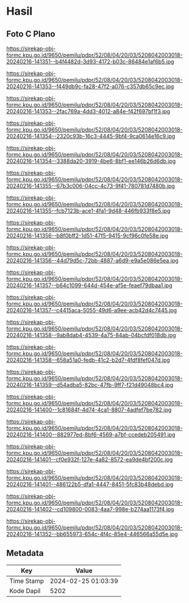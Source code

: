 # Hasil

## Foto C Plano

https://sirekap-obj-formc.kpu.go.id/9650/pemilu/pdpr/52/08/04/20/03/5208042003018-20240216-141351--b4f4482d-3d93-4172-b03c-86484e1af6b5.jpg

https://sirekap-obj-formc.kpu.go.id/9650/pemilu/pdpr/52/08/04/20/03/5208042003018-20240216-141353--f449db9c-fa28-47f2-a076-c357db65c9ec.jpg

https://sirekap-obj-formc.kpu.go.id/9650/pemilu/pdpr/52/08/04/20/03/5208042003018-20240216-141353--2fac769a-4dd3-4012-a84e-f42f697bf1f3.jpg

https://sirekap-obj-formc.kpu.go.id/9650/pemilu/pdpr/52/08/04/20/03/5208042003018-20240216-141354--2320c93b-16c3-4445-9bf4-9ca0614e16c9.jpg

https://sirekap-obj-formc.kpu.go.id/9650/pemilu/pdpr/52/08/04/20/03/5208042003018-20240216-141354--3388da20-3919-4be6-8bf1-ee146b26d6db.jpg

https://sirekap-obj-formc.kpu.go.id/9650/pemilu/pdpr/52/08/04/20/03/5208042003018-20240216-141355--67b3c006-04cc-4c73-9f41-780781d7480b.jpg

https://sirekap-obj-formc.kpu.go.id/9650/pemilu/pdpr/52/08/04/20/03/5208042003018-20240216-141355--fcb7123b-ace1-4fa1-9d48-446fb933f8e5.jpg

https://sirekap-obj-formc.kpu.go.id/9650/pemilu/pdpr/52/08/04/20/03/5208042003018-20240216-141356--b8f0bff2-1d51-47f5-9415-9cf96c0fe58e.jpg

https://sirekap-obj-formc.kpu.go.id/9650/pemilu/pdpr/52/08/04/20/03/5208042003018-20240216-141356--44d79d5c-72bb-4887-a6d9-e9a5e086e5ea.jpg

https://sirekap-obj-formc.kpu.go.id/9650/pemilu/pdpr/52/08/04/20/03/5208042003018-20240216-141357--b64c1099-644d-454e-af5e-feaef79dbaa1.jpg

https://sirekap-obj-formc.kpu.go.id/9650/pemilu/pdpr/52/08/04/20/03/5208042003018-20240216-141357--c4415aca-5055-49d6-a9ee-acb42d4c7445.jpg

https://sirekap-obj-formc.kpu.go.id/9650/pemilu/pdpr/52/08/04/20/03/5208042003018-20240216-141358--9ab8dab4-4539-4a75-84ab-04bcfdf018db.jpg

https://sirekap-obj-formc.kpu.go.id/9650/pemilu/pdpr/52/08/04/20/03/5208042003018-20240216-141358--658a51a0-fedb-41c2-b2d7-4fdf8fef047d.jpg

https://sirekap-obj-formc.kpu.go.id/9650/pemilu/pdpr/52/08/04/20/03/5208042003018-20240216-141359--d54adba5-82bc-47fb-9ff7-f21d49048bc4.jpg

https://sirekap-obj-formc.kpu.go.id/9650/pemilu/pdpr/52/08/04/20/03/5208042003018-20240216-141400--1c81684f-4d74-4ca1-8807-4adfef7be782.jpg

https://sirekap-obj-formc.kpu.go.id/9650/pemilu/pdpr/52/08/04/20/03/5208042003018-20240216-141400--882977ed-8bf6-4569-a7bf-ccedeb205491.jpg

https://sirekap-obj-formc.kpu.go.id/9650/pemilu/pdpr/52/08/04/20/03/5208042003018-20240216-141401--cf0e932f-127e-4a82-8572-ea9de4bf200c.jpg

https://sirekap-obj-formc.kpu.go.id/9650/pemilu/pdpr/52/08/04/20/03/5208042003018-20240216-141401--486122b5-dfa1-4447-8451-5fc83b48debd.jpg

https://sirekap-obj-formc.kpu.go.id/9650/pemilu/pdpr/52/08/04/20/03/5208042003018-20240216-141402--cd109800-0083-4aa7-998e-b274aa1173f4.jpg

https://sirekap-obj-formc.kpu.go.id/9650/pemilu/pdpr/52/08/04/20/03/5208042003018-20240216-141352--bb655973-654c-4f4c-85e4-446566a55d5e.jpg


## Metadata

| Key        | Value               |
| ---------- | ------------------- |
| Time Stamp | 2024-02-25 01:03:39 |
| Kode Dapil | 5202                |



